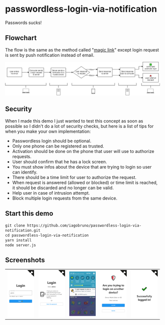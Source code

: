 # passwordless-login-via-notification

Passwords sucks!

## Flowchart

The flow is the same as the method called "[magic link](https://hackernoon.com/magic-links-d680d410f8f7)" except login request is sent by push notification instead of email.

![flowchart.jpg](readme_imgs/flowchart.jpg)

## Security

When I made this demo I just wanted to test this concept as soon as possible so I didn't do a lot of security checks, but here is a list of tips for when you make your own implementation:

- Passwordless login should be optional.
- Only one phone can be registered as trusted.
- Activation should be done on the phone that user will use to authorize requests.
- User should confirm that he has a lock screen.
- You must show infos about the device that are trying to login so user can identify.
- There should be a time limit for user to authorize the request.
- When request is answered (allowed or blocked) or time limit is reached, it should be discarded and no longer can be valid.
- Help user in case of intrusion attempt.
- Block multiple login requests from the same device.

## Start this demo

```
git clone https://github.com/iagobruno/passwordless-login-via-notification.git
cd passwordless-login-via-notification
yarn install
node server.js
```

## Screenshots
|      |      |      |      |      |
| ---- | ---- | ---- | ---- | ---- |
|![](readme_imgs/username-field-screen.png)|![](readme_imgs/waiting-screen.png)|![](readme_imgs/notification.png)|![](readme_imgs/ask-screen.png)|![](readme_imgs/successfully-screen.png)|
